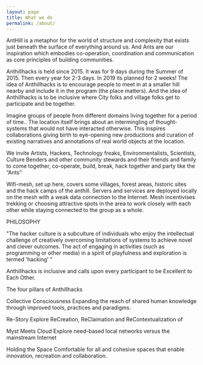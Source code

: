 ```yaml
---
layout: page
title: What we do
permalink: /about/
---
```


AntHill is a metaphor for the world of structure and complexity that exists just beneath the surface of everything around us. And Ants are our inspiration which embodies co-operation, coordination and communication as core principles of building communities.

Anthillhacks is held since 2015. It was for 9 days during the Summer of 2015. Then every year for 2-3 days. In 2019 its planned for 2 weeks! The idea of Anthillhacks is to encourage people to meet in at a smaller hill nearby and include it in the program (the place matters). And the idea of Anthillhacks is to be inclusive where City folks and village folks get to participate and be together.

Imagine groups of people from different domains living together for a period of time.. The location itself brings about an intermingling of thought-systems that would not have interacted otherwise. This inspires collaborations giving birth to eye-opening new productions and curation of existing narratives and annotations of real world objects at the location.

We invite Artists, Hackers, Technology freaks, Environmentalists, Scientists, Culture Benders and other community stewards and their friends and family to come together, co-operate, build, break, hack together and party like the “Ants”

Wifi-mesh, set up here, covers some villages, forest areas, historic sites and the hack camps of the anthill. Servers and services are deployed locally on the mesh with a weak data connection to the Internet. Mesh incentivises trekking or choosing attractive spots in the area to work closely with each other while staying connected to the group as a whole.


PHILOSOPHY

"The hacker culture is a subculture of individuals who enjoy the intellectual challenge of creatively overcoming limitations of systems to achieve novel and clever outcomes. The act of engaging in activities (such as programming or other media) in a spirit of playfulness and exploration is termed 'hacking' "

Anthillhacks is inclusive and calls upon every participant to be Excellent to Each Other.

The four pillars of Anthillhacks

Collective Consciousness
Expanding the reach of shared human knowledge through improved tools, practices and paradigms.

Re-Story
Explore ReCreation, ReClaimation and ReContextualization of

Myst Meets Cloud
Explore need-based local networks versus the mainstream Internet

Holding the Space
Comfortable for all and cohesive spaces that enable innovation, recreation and collaboration.


